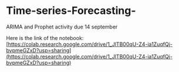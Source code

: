 # Time-series-Forecasting-
ARIMA and Prophet activity due 14 september

Here is the link of the notebook: [https://colab.research.google.com/drive/1_JlTB00qU-Z4-ia1ZuqfQj-bvpmeGZxD?usp=sharing](https://colab.research.google.com/drive/1_JlTB00qU-Z4-ia1ZuqfQj-bvpmeGZxD?usp=sharing)
